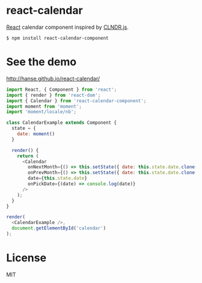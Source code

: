 # react-calendar

[React](http://facebook.github.io/react/) calendar component inspired by [CLNDR.js](http://kylestetz.github.io/CLNDR/).

```
$ npm install react-calendar-component
```

# See the demo
http://hanse.github.io/react-calendar/

```js
import React, { Component } from 'react';
import { render } from 'react-dom';
import { Calendar } from 'react-calendar-component';
import moment from 'moment';
import 'moment/locale/nb';

class CalendarExample extends Component {
  state = {
    date: moment()
  }

  render() {
    return (
      <Calendar
        onNextMonth={() => this.setState({ date: this.state.date.clone().add(1, 'months') }) }
        onPrevMonth={() => this.setState({ date: this.state.date.clone().subtract(1, 'months') }) }
        date={this.state.date}
        onPickDate={(date) => console.log(date)}
      />
    );
  }
}

render(
  <CalendarExample />,
  document.getElementById('calendar')
);
```

# License
MIT
